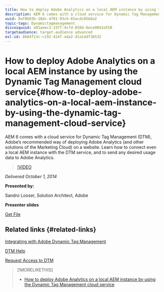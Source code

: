 ```yaml
---
title: How to deploy Adobe Analytics on a local AEM instance by using the Dynamic Tag Management cloud service
description: AEM 6 comes with a cloud service for Dynamic Tag Management (DTM), Adobe’s recommended way of deploying Adobe Analytics (and other solutions of the Marketing Cloud) on a website. Learn how to connect even a local AEM instance with the DTM service, and to send any desired usage data to Adobe Analytics.
uuid: 0af8b03b-18dc-4701-93c6-65acdc85b6a2
topic-tags: Dynamictagmanagement
discoiquuid: a91aeec3-337f-4cfd-850d-6ece0041e550
targetaudience: target-audience advanced
exl-id: 8b04f13c-c192-414f-a4a2-d1a14df38532
---
```

# How to deploy Adobe Analytics on a local AEM instance by using the Dynamic Tag Management cloud service{#how-to-deploy-adobe-analytics-on-a-local-aem-instance-by-using-the-dynamic-tag-management-cloud-service}

AEM 6 comes with a cloud service for Dynamic Tag Management (DTM), Adobe’s recommended way of deploying Adobe Analytics (and other solutions of the Marketing Cloud) on a website. Learn how to connect even a local AEM instance with the DTM service, and to send any desired usage data to Adobe Analytics.

>[!VIDEO](https://video.tv.adobe.com/v/19401/?quality=9)

*Delivered October 1, 2014*

**Presented by:**

Sandro Looser, Solution Architect, Adobe

**Presenter slides**

[Get File](assets/dtm-10-1-2014.pdf)

## Related links {#related-links}

[Integrating with Adobe Dynamic Tag Management](http://docs.adobe.com/docs/en/aem/6-0/administer/integration/marketing-cloud/dtm.html)

[DTM Help](https://marketing.adobe.com/resources/help/en_US/dtm/)

[Request Access to DTM](https://dtm.adobe.com/request_access)

<!--
[Get back to the Overview](https://helpx.adobe.com/experience-manager/kt/eseminars/gems/aem-index.html)
-->

>[!MORELIKETHIS]
>
>* [How to deploy Adobe Analytics on a local AEM instance by using the Dynamic Tag Management cloud service](aem-adobe-analytics-dynamic-tag-management.md)
